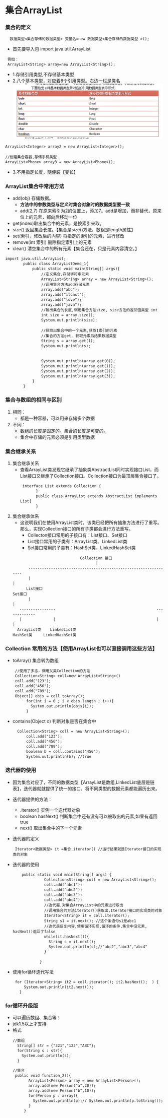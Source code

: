 # 集合ArrayList
### 集合的定义
```
  数据类型<集合存储的数据类型> 变量名=new 数据类型<集合存储的数据类型 >();
```
* 首先要导入包 import java.util.ArrayList
```
 例如：
 ArrayList<String> array=new ArrayList<String>();
```
* 1.存储引用类型,不存储基本类型
* 2.八个基本类型，对应着8个引用类型。右边一栏是类名
![image](https://github.com/ericyishi/img-folder/blob/master/summary/backend/reference.png)
```
ArrayList<Integer> array2 = new ArrayList<Integer>();

//创建集合容器,存储手机类型
ArrayList<Phone> array3 = new ArrayList<Phone>();
```
* 3.不用指定长度，随便装【变长】

### ArrayList集合中常用方法
* add(obj) 存储数据。
  * **方法中的参数类型与定义时集合对象时的数据类型要一致**
  * add(2,7) 在原来索引为2的位置上，添加7。add是增加，而非替代，原来位上的元素，都向后移动一位
* get(index)取出集合中的元素，是按索引来取。
* size()  返回集合长度。【集合是size()方法，数组是length属性】
* set(索引，修改后的内容) 将指定的索引的元素，进行修改
* remove(int 索引) 删除指定索引上的元素
* clear() 清空集合中的所有元素【集合还在，只是元素内容清空。】




```
import java.util.ArrayList;
		public class ArrayListDemo_1{
			public static void main(String[] args){
				//定义集合,存储字符串元素
				ArrayList<String> array = new ArrayList<String>();
				//调用集合方法add存储元素
				array.add("abc");
				array.add("itcast");
			    array.add("love");
				array.add("java");
				//输出集合的长度,调用集合方法size, size方法的返回值类型 int
				int size = array.size();
				System.out.println(size);

				//获取出集合中的一个元素,获取1索引的元素
				//集合的方法get, 获取元素后结果数据类型
				String s = array.get(1);
				System.out.println(s);


				System.out.println(array.get(0));
				System.out.println(array.get(1));
				System.out.println(array.get(2));
				System.out.println(array.get(3));
			}
		}
```

### 集合与数组的相同与区别
1. 相同：
   * 都是一种容器，可以用来存储多个数据
2. 不同：
   * 数组的长度是固定的。集合的长度是可变的。
   * 集合中存储的元素必须是引用类型数据

### 集合继承关系
1. 集合继承关系
   * 查看ArrayList类发现它继承了抽象类AbstractList同时实现接口List，而List接口又继承了Collection接口。Collection接口为最顶层集合接口了。
     ```
      interface List extends Collection {
            }
            public class ArrayList extends AbstractList implements List{
            }
     ```
2. 集合继承体系
   *  这说明我们在使用ArrayList类时，该类已经把所有抽象方法进行了重写。那么，实现Collection接口的所有子类都会进行方法重写。
       * Collecton接口常用的子接口有：List接口、Set接口
       * List接口常用的子类有：ArrayList类、LinkedList类
       * Set接口常用的子类有：HashSet类、LinkedHashSet类
   ```
                                 Collection 接口
                                        |
          ----------------------------------------------------------------
          |                                                              |
         List接口                                                       Set接口
          |                                                              |
      ----------------                                             -------------
      |              |                                             |            |
     ArrayList类    LinkedList类                                 HashSet类     LinkedHashSet类
   ```

### Collection 常用的方法【使用ArrayList也可以直接调用这些方法】
* toArray() 集合转为数组
  ```
   //使用了多态，调用父类Collection的方法
   Collection<String> coll=new ArrayList<String>()
   coll.add("123");
   coll.add("456");
   coll.add("789");
   Object[] objs = coll.toArray();
        for(int i = 0 ; i < objs.length ; i++){
          System.out.println(objs[i]);
        }
  ```
* contains(Object o) 判断对象是否在集合中
  ```
    Collection<String> coll = new ArrayList<String>();
        coll.add("123");
        coll.add("456");
        coll.add("789");
        boolean b = coll.contains("456");
        System.out.println(b); //true
  ```

### 迭代器的使用
* 因为集合对应了，不同的数据类型【ArrayList是数组,LinkedList底层是链表】，迭代器就就提供了统一的接口，将不同类型的数据元素都能遍历出来。
* 迭代器提供的方法：
   *  .iterator() 实例一个迭代器对象
   *  boolean hasNext() 判断集合中还有没有可以被取出的元素,如果有返回true
   *  next() 取出集合中的下一个元素

* 迭代器的定义
    ```
     Iterator<数据类型> it =集合.iterator() //运行结果就是Iterator接口的实现类的对象
    ```
* 迭代器的使用
    ```
     	public static void main(String[] args) {
		          Collection<String> coll = new ArrayList<String>();
		          coll.add("abc1");
		          coll.add("abc2");
		          coll.add("abc3");
		          coll.add("abc4");
		          //迭代器,对集合ArrayList中的元素进行取出
		          //调用集合的方法iterator()获取出,Iterator接口的实现类的对象
		          Iterator<String> it = coll.iterator();
		          String s1 = it.next(); //这个条语句s1是abc1
		          //迭代是反复内容,使用循环实现,循环的条件,集合中没元素, hasNext()返回了false
		          while(it.hasNext()){
		            String s = it.next();
		            System.out.println(s);//"abc2","abc3","abc4"
		          }

		        }
    ```
* 使用for循环迭代写法
    ```
     for (Iterator<String> it2 = coll.iterator(); it2.hasNext();  ) {
         System.out.println(it2.next());
       }
    ```

### for循环升级版
* 可以遍历数组、集合等！
* jdk1.5以上才支持
* 格式
   ```
   //数组
     String[] str = {"321","123","ABC"};
     for(String s : str){
       System.out.println(s);
     }
   ```
   ```
   //集合
    public void function_2(){
          ArrayList<Person> array = new ArrayList<Person>();
          array.add(new Person("a",20));
          array.add(new Person("b",10));
          for(Person p : array){
            System.out.println(p);// System.out.println(p.toString());
          }
        }
   ```